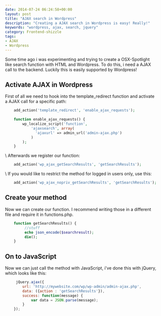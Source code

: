 ```yaml
---
date: 2014-07-24 06:24:58+00:00
layout: post
title: "AJAX search in Wordpress"
description: "Creating a AJAX search in Wordpress is easy! Really!"
keywords: "wordpress, ajax, search, jquery"
category: Frontend-shizzle
tags:
- AJAX
- Wordpress
---
```


Some time ago i was experimenting and trying to create a OSX-Spotlight like search function with HTML and Wordpress.
To do this, i need a AJAX call to the backend. Luckily this is easily supported by Wordpress!

## Activate AJAX in Wordpress
First of all we need to hook into the template_redirect function and activate a AJAX call for a specific path:
    
~~~php
    add_action('template_redirect', 'enable_ajax_requests');
    
    function enable_ajax_requests() {
        wp_localize_script('function', 
            'ajaxsearch', array(
              'ajaxurl' => admin_url('admin-ajax.php')
            )
        );
    }
~~~

  \\
Afterwards we register our function:

~~~php
    add_action('wp_ajax_getSearchResults', 'getSearchResults');
~~~

 \\
If you would like to restrict the method for logged in users only, use this:

~~~php    
    add_action('wp_ajax_nopriv_getSearchResults', 'getSearchResults');
~~~


## Create your method
Now we can create our function. I recommend writing those in a different file and require it in functions.php.

~~~php
    function getSearchResults() {
         //stuff
         echo json_encode($searchresult);
         die();
    }
~~~
  
## On to JavaScript
Now we can just call the method with JavaScript, i've done this with jQuery, which looks like this:

~~~javascript
     jQuery.ajax({
        url: 'http://mywebsite.com/wp/wp-admin/admin-ajax.php',
        data: ({action : 'getSearchResults'}),
        success: function(message) {
            var data = JSON.parse(message);
        }
    });
~~~